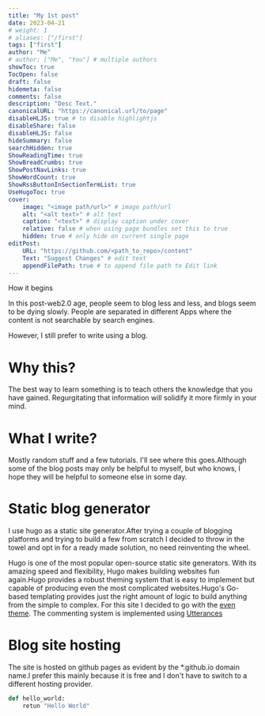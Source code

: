 ```yaml
---
title: "My 1st post"
date: 2023-04-21
# weight: 1
# aliases: ["/first"]
tags: ["first"]
author: "Me"
# author: ["Me", "You"] # multiple authors
showToc: true
TocOpen: false
draft: false
hidemeta: false
comments: false
description: "Desc Text."
canonicalURL: "https://canonical.url/to/page"
disableHLJS: true # to disable highlightjs
disableShare: false
disableHLJS: false
hideSummary: false
searchHidden: true
ShowReadingTime: true
ShowBreadCrumbs: true
ShowPostNavLinks: true
ShowWordCount: true
ShowRssButtonInSectionTermList: true
UseHugoToc: true
cover:
    image: "<image path/url>" # image path/url
    alt: "<alt text>" # alt text
    caption: "<text>" # display caption under cover
    relative: false # when using page bundles set this to true
    hidden: true # only hide on current single page
editPost:
    URL: "https://github.com/<path_to_repo>/content"
    Text: "Suggest Changes" # edit text
    appendFilePath: true # to append file path to Edit link
---
```


How it begins

<!--more-->

In this post-web2.0 age, people seem to blog less and less, and blogs seem to be dying slowly. People are separated in different Apps where the content is not searchable by search engines.

However, I still prefer to write using a blog.

# Why this?

The best way to learn something is to teach others the knowledge that you have gained. Regurgitating that information will solidify it more firmly in your mind.

# What I write?

Mostly random stuff and a few tutorials. I'll see where this goes.Although some of the blog posts may only be helpful to myself, but who knows, I hope they will be helpful to someone else in some day.

# Static blog generator

I use hugo as a static site generator.After trying a couple of blogging platforms and trying to build a few from scratch I decided to
throw in the towel and opt in for a ready made solution, no need reinventing the wheel.

Hugo is one of the most popular open-source static site generators. With its amazing speed and flexibility, Hugo makes building websites fun again.Hugo provides a robust theming system that is easy to implement but capable of producing even the most complicated websites.Hugo's Go-based templating provides just the right amount of logic to build anything from the simple to complex. For this site I decided to go with the [even theme](https://github.com/olOwOlo/hugo-theme-even). The commenting system is implemented using [Utterances](https://utteranc.es/)

# Blog site hosting

The site is hosted on github pages as evident by the \*.github.io domain name.I prefer this mainly because it is free and I don't have
to switch to a different hosting provider.

```python
def hello_world:
    retun "Hello World"
```
